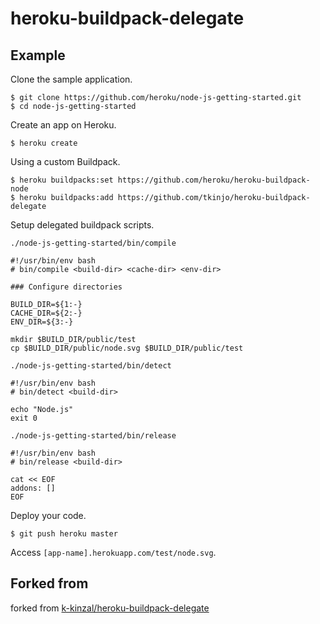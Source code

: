heroku-buildpack-delegate
===



Example
---


Clone the sample application.

```
$ git clone https://github.com/heroku/node-js-getting-started.git
$ cd node-js-getting-started
```




Create an app on Heroku.

```
$ heroku create
```





Using a custom Buildpack.

```
$ heroku buildpacks:set https://github.com/heroku/heroku-buildpack-node
$ heroku buildpacks:add https://github.com/tkinjo/heroku-buildpack-delegate
```



Setup delegated buildpack scripts.



`./node-js-getting-started/bin/compile`

```
#!/usr/bin/env bash
# bin/compile <build-dir> <cache-dir> <env-dir>

### Configure directories

BUILD_DIR=${1:-}
CACHE_DIR=${2:-}
ENV_DIR=${3:-}

mkdir $BUILD_DIR/public/test
cp $BUILD_DIR/public/node.svg $BUILD_DIR/public/test
```





`./node-js-getting-started/bin/detect`


```
#!/usr/bin/env bash
# bin/detect <build-dir>

echo "Node.js"
exit 0
```




`./node-js-getting-started/bin/release`


```
#!/usr/bin/env bash
# bin/release <build-dir>

cat << EOF
addons: []
EOF
```




Deploy your code.

```
$ git push heroku master
```




Access `[app-name].herokuapp.com/test/node.svg`.



Forked from
---

forked from [k-kinzal/heroku-buildpack-delegate](https://github.com/k-kinzal/heroku-buildpack-delegate)
